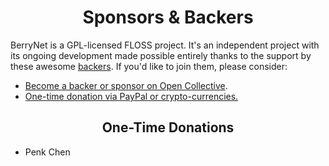 <h1 align="center">Sponsors &amp; Backers</h1>

BerryNet is a GPL-licensed FLOSS project. It's an independent project with its ongoing development made possible entirely thanks to the support by these awesome [backers](https://github.com/DT42/BerryNet/blob/master/BACKERS.md). If you'd like to join them, please consider:

* [Become a backer or sponsor on Open Collective](https://opencollective.com/berrynet).
* [One-time donation via PayPal or crypto-currencies.](https://github.com/DT42/BerryNet/wiki/Donation#one-time-donations)

<h2 align="center">One-Time Donations</h2>

* Penk Chen
